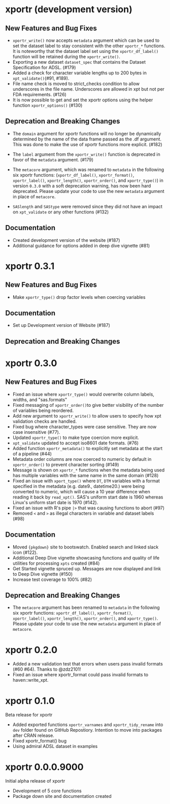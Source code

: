 # xportr (development version)

## New Features and Bug Fixes

* `xportr_write()` now accepts `metadata` argument which can be used to set the dataset label to stay consistent with the other `xportr_*` functions. It is noteworthy that the dataset label set using the `xportr_df_label()` function will be retained during the `xportr_write()`.
* Exporting a new dataset `dataset_spec` that contains the Dataset Specification for ADSL. (#179)
* Added a check for character variable lengths up to 200 bytes in `xpt_validate()`(#91, #189).
* File name check is moved to strict_checks condition to allow underscores in the file name. Underscores are allowed in xpt but not per FDA requirements. (#126)
* It is now possible to get and set the xportr options using the helper function `xportr_options()` (#130)

## Deprecation and Breaking Changes

* The `domain` argument for xportr functions will no longer be dynamically 
determined by the name of the data frame passed as the .df argument. This was
done to make the use of xportr functions more explicit. (#182)

* The `label` argument from the `xportr_write()` function is deprecated in favor of the `metadata` argument. (#179)
* The `metacore` argument, which was renamed to `metadata` in the following six xportr functions: (`xportr_df_label()`, `xportr_format()`, `xportr_label()`, `xportr_length()`, `xportr_order()`, and `xportr_type()`) in version `0.3.0` with a soft deprecation warning, has now been hard deprecated. Please update your code to use the new `metadata` argument in place of `metacore`.

* `SASlength` and `SAStype` were removed since they did not have an impact on `xpt_validate` or any other functions (#132)

## Documentation

* Created development version of the website (#187)
* Additional guidance for options added in deep dive vignette (#81)

# xportr 0.3.1

## New Features and Bug Fixes

* Make `xportr_type()` drop factor levels when coercing variables

## Documentation

* Set up Development version of Website (#187)

## Deprecation and Breaking Changes

# xportr 0.3.0

## New Features and Bug Fixes

* Fixed an issue where `xportr_type()` would overwrite column labels, widths, and "sas.formats"
* Fixed messaging of `xportr_order()`to give better visibility of the number of variables being reordered.
* Add new argument to `xportr_write()` to allow users to specify how xpt validation checks are handled.
* Fixed bug where character_types were case sensitive. They are now case insensitive (#77).
* Updated `xportr_type()` to make type coercion more explicit.
* `xpt_validate` updated to accept iso8601 date formats. (#76)
* Added function `xportr_metadata()` to explicitly set metadata at the start of a pipeline (#44)
* Metadata order columns are now coerced to numeric by default in `xportr_order()` to prevent character sorting (#149)
* Message is shown on `xportr_*` functions when the metadata being used has multiple variables with the same name in the same domain (#128)
* Fixed an issue with `xport_type()` where `DT`, `DTM` variables with a format specified in the metadata (e.g. date9., datetime20.) were being converted to numeric, which will cause a 10 year difference when reading it back by `read_xpt()`. SAS's uniform start date is 1960 whereas Linux's uniform start date is 1970 (#142).
* Fixed an issue with R's pipe `|>` that was causing functions to abort (#97)
* Removed `<` and `>` as illegal characters in variable and dataset labels (#98)

## Documentation

* Moved `{pkgdown}` site to bootswatch. Enabled search and linked slack icon (#122).
* Additional Deep Dive vignette showcasing functions and quality of life utilities for processing `xpts` created (#84)
* Get Started vignette spruced up. Messages are now displayed and link to Deep Dive vignette (#150)
* Increase test coverage to 100% (#82)

## Deprecation and Breaking Changes

* The `metacore` argument has been renamed to `metadata` in the following six xportr functions: `xportr_df_label()`, `xportr_format()`, `xportr_label()`, `xportr_length()`, `xportr_order()`, and `xportr_type()`. Please update your code to use the new `metadata` argument in place of `metacore`.

# xportr 0.2.0

* Added a new validation test that errors when users pass invalid formats (#60 #64). Thanks to @zdz2101!
* Fixed an issue where xportr_format could pass invalid formats to haven::write_xpt.

# xportr 0.1.0

Beta release for xportr

* Added exported functions `xportr_varnames` and `xportr_tidy_rename` into `dev` folder found on GitHub Repostiory. Intention to move into packages after CRAN release.
* Fixed xportr_format() bug
* Using admiral ADSL dataset in examples

# xportr 0.0.0.9000

Initial alpha release of xportr

* Development of 5 core functions
* Package down site and documentation created
